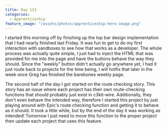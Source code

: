 ```yaml
---
title: Day 113
categories:
  - Apprenticeship
feature_image: "/assets/photos/apprenticeship-hero-image.png"
---
```


I started this morning off by finishing up the top bar design implementation that I had nearly
finished last Friday. It was fun to get to do my first interaction with sandboxes to see
how that works as a developer. The whole process was actually quite simple, I just had to inject
the HTML that was provided for me into the page and have the buttons behave the way they should.
Since the "weekly" button didn't actually go anywhere yet, I had it just route back to projects
for the time being, I will hotfix that later in the week once Greg has finished the barebones
weekly page.

The second half of the day I got started on the route checking story. This story has an issue
where each project has their own route-checking functions that should probably just exist
in c3kit-wire. Additionally, they don't even behave the intended way, therefore I started
this project by just playing around with Epic's route checking function and getting it to behave
as it should. It took a little while, but by the end of the day it was working as intended!
Tomorrow I just need to move this function to the proper project then update each project
that uses this feature.